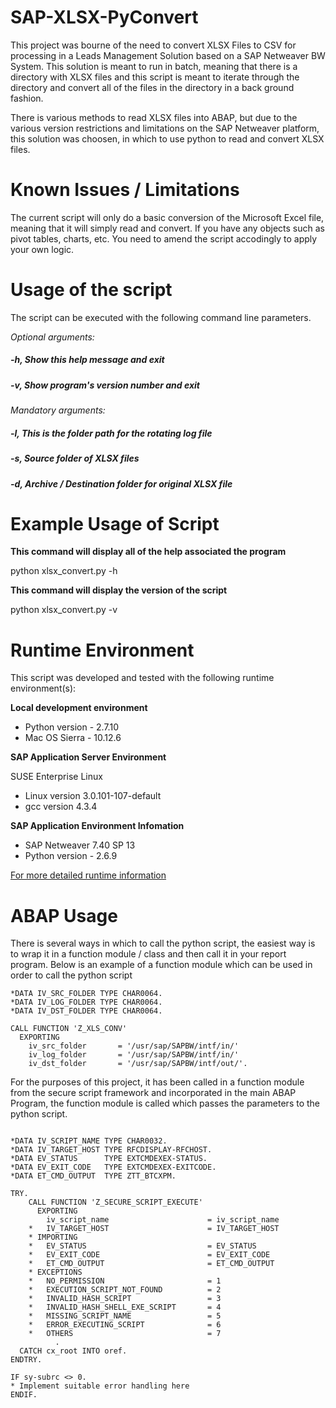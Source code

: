 # SAP-XLSX-PyConvert

This project was bourne of the need to convert XLSX Files to CSV for processing in a Leads Management Solution based on a SAP Netweaver BW System. This solution is meant to run in batch, meaning that there is a directory with XLSX files and this script is meant to iterate through the directory and convert all of the files in the directory in a back ground fashion.

There is various methods to read XLSX files into ABAP, but due to the various version restrictions and  limitations on the SAP Netweaver platform, this solution was choosen, in which to use python to read and convert XLSX files.

# Known Issues / Limitations
The current script will only do a basic conversion of the Microsoft Excel file, meaning that it will simply read and convert. If you have any objects such as pivot tables, charts, etc. You need to amend the script accodingly to apply your own logic.

# Usage of the script
The script can be executed with the following command line parameters.

*Optional arguments:*

##### -h, Show this help message and exit
  
##### -v, Show program's version number and exit
  
*Mandatory arguments:*

##### -l, This is the folder path for the rotating log file

##### -s, Source folder of XLSX files

##### -d, Archive / Destination folder for original XLSX file


# Example Usage of Script

**This command will display all of the help associated the program**

python xlsx_convert.py -h


**This command will display the version of the script**

python xlsx_convert.py -v

# Runtime Environment 
This script was developed and tested with the following runtime environment(s):

**Local development environment**
* Python version -  2.7.10
* Mac OS Sierra - 10.12.6

**SAP Application Server Environment**

SUSE Enterprise Linux 

* Linux version 3.0.101-107-default
* gcc version 4.3.4  

**SAP Application Environment Infomation**

* SAP Netweaver 7.40 SP 13
* Python version -  2.6.9

[For more detailed runtime information](https://github.com/jacintod/SAP-XLSX-PyConvert/wiki/Requirements-and-Versioning) 


# ABAP Usage  
There is several ways in which to call the python script, the easiest way is to wrap it in a function module / class and then call it in your report program.
Below is an example of a function module which can be used in order to call the python script 


```ABAP
*DATA IV_SRC_FOLDER TYPE CHAR0064.
*DATA IV_LOG_FOLDER TYPE CHAR0064.
*DATA IV_DST_FOLDER TYPE CHAR0064.

CALL FUNCTION 'Z_XLS_CONV'
  EXPORTING
    iv_src_folder       = '/usr/sap/SAPBW/intf/in/'
    iv_log_folder       = '/usr/sap/SAPBW/intf/in/'
    iv_dst_folder       = '/usr/sap/SAPBW/intf/out/'.
```


For the purposes of this project, it has been called in a function module from the secure script framework and incorporated in the main ABAP Program, the function module is called which passes the parameters to the python script.


```ABAP
	
*DATA IV_SCRIPT_NAME TYPE CHAR0032.
*DATA IV_TARGET_HOST TYPE RFCDISPLAY-RFCHOST.
*DATA EV_STATUS      TYPE EXTCMDEXEX-STATUS.
*DATA EV_EXIT_CODE   TYPE EXTCMDEXEX-EXITCODE.
*DATA ET_CMD_OUTPUT  TYPE ZTT_BTCXPM.

TRY.
	CALL FUNCTION 'Z_SECURE_SCRIPT_EXECUTE'
	  EXPORTING
	    iv_script_name                      = iv_script_name
	*   IV_TARGET_HOST                      = IV_TARGET_HOST
	* IMPORTING
	*   EV_STATUS                           = EV_STATUS
	*   EV_EXIT_CODE                        = EV_EXIT_CODE
	*   ET_CMD_OUTPUT                       = ET_CMD_OUTPUT
	* EXCEPTIONS
	*   NO_PERMISSION                       = 1
	*   EXECUTION_SCRIPT_NOT_FOUND          = 2
	*   INVALID_HASH_SCRIPT                 = 3
	*   INVALID_HASH_SHELL_EXE_SCRIPT       = 4
	*   MISSING_SCRIPT_NAME                 = 5
	*   ERROR_EXECUTING_SCRIPT              = 6
	*   OTHERS                              = 7
          .
  CATCH cx_root INTO oref.
ENDTRY. 
       
IF sy-subrc <> 0.
* Implement suitable error handling here
ENDIF.
```